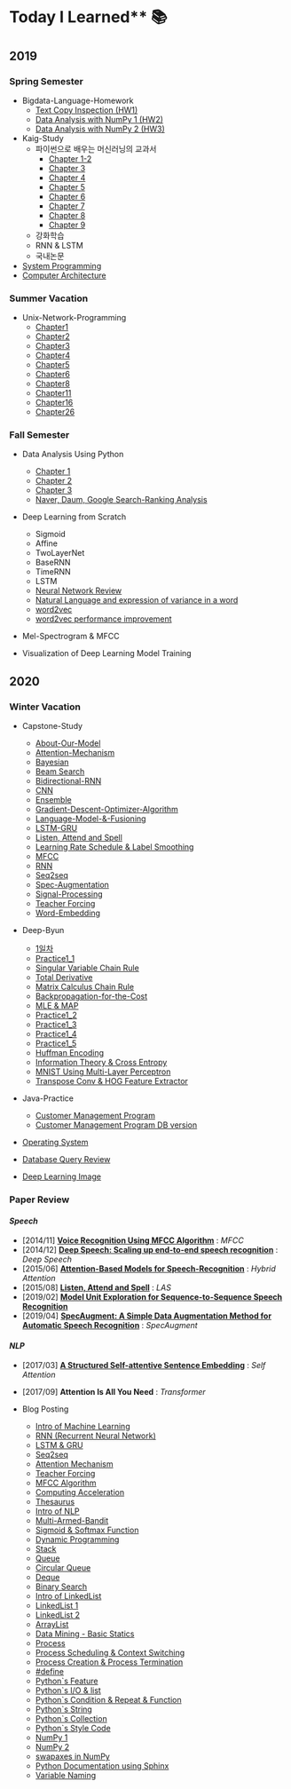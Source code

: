 # Today I Learned** :books:  

## 2019
### Spring Semester
 * Bigdata-Language-Homework  
   + [Text Copy Inspection (HW1)](https://github.com/sh951011/TIL/tree/master/Bigdata-Language-Homework/Hw1)  
   + [Data Analysis with NumPy 1 (HW2)](https://github.com/sh951011/TIL/tree/master/Bigdata-Language-Homework/Hw2)  
   + [Data Analysis with NumPy 2 (HW3)](https://github.com/sh951011/TIL/tree/master/Bigdata-Language-Homework/Hw3) 
* Kaig-Study
   + 파이썬으로 배우는 머신러닝의 교과서
     + [Chapter 1-2](https://github.com/sh951011/My-Study-Repository/tree/master/KAIG-Study/%ED%8C%8C%EC%9D%B4%EC%8D%AC%EC%9C%BC%EB%A1%9C%20%EB%B0%B0%EC%9A%B0%EB%8A%94%20%EB%A8%B8%EC%8B%A0%EB%9F%AC%EB%8B%9D%EC%9D%98%20%EA%B5%90%EA%B3%BC%EC%84%9C/Chapter1%2C2/%ED%8C%8C%EB%A8%B8%EA%B5%902%EC%9E%A5PPT_%EC%98%88%EC%A0%9C%EC%BD%94%EB%93%9C)
     + [Chapter 3](https://github.com/sh951011/My-Study-Repository/tree/master/KAIG-Study/%ED%8C%8C%EC%9D%B4%EC%8D%AC%EC%9C%BC%EB%A1%9C%20%EB%B0%B0%EC%9A%B0%EB%8A%94%20%EB%A8%B8%EC%8B%A0%EB%9F%AC%EB%8B%9D%EC%9D%98%20%EA%B5%90%EA%B3%BC%EC%84%9C/Chapter3)
     + [Chapter 4](https://github.com/sh951011/My-Study-Repository/tree/master/KAIG-Study/%ED%8C%8C%EC%9D%B4%EC%8D%AC%EC%9C%BC%EB%A1%9C%20%EB%B0%B0%EC%9A%B0%EB%8A%94%20%EB%A8%B8%EC%8B%A0%EB%9F%AC%EB%8B%9D%EC%9D%98%20%EA%B5%90%EA%B3%BC%EC%84%9C/Chapter4)
     + [Chapter 5](https://github.com/sh951011/My-Study-Repository/tree/master/KAIG-Study/%ED%8C%8C%EC%9D%B4%EC%8D%AC%EC%9C%BC%EB%A1%9C%20%EB%B0%B0%EC%9A%B0%EB%8A%94%20%EB%A8%B8%EC%8B%A0%EB%9F%AC%EB%8B%9D%EC%9D%98%20%EA%B5%90%EA%B3%BC%EC%84%9C/Chapter5)
     + [Chapter 6](https://github.com/sh951011/My-Study-Repository/tree/master/KAIG-Study/%ED%8C%8C%EC%9D%B4%EC%8D%AC%EC%9C%BC%EB%A1%9C%20%EB%B0%B0%EC%9A%B0%EB%8A%94%20%EB%A8%B8%EC%8B%A0%EB%9F%AC%EB%8B%9D%EC%9D%98%20%EA%B5%90%EA%B3%BC%EC%84%9C/Chapter6)
     + [Chapter 7](https://github.com/sh951011/My-Study-Repository/tree/master/KAIG-Study/%ED%8C%8C%EC%9D%B4%EC%8D%AC%EC%9C%BC%EB%A1%9C%20%EB%B0%B0%EC%9A%B0%EB%8A%94%20%EB%A8%B8%EC%8B%A0%EB%9F%AC%EB%8B%9D%EC%9D%98%20%EA%B5%90%EA%B3%BC%EC%84%9C/Chapter7)
     + [Chapter 8](https://github.com/sh951011/My-Study-Repository/tree/master/KAIG-Study/%ED%8C%8C%EC%9D%B4%EC%8D%AC%EC%9C%BC%EB%A1%9C%20%EB%B0%B0%EC%9A%B0%EB%8A%94%20%EB%A8%B8%EC%8B%A0%EB%9F%AC%EB%8B%9D%EC%9D%98%20%EA%B5%90%EA%B3%BC%EC%84%9C/Chapter8)
     + [Chapter 9](https://github.com/sh951011/My-Study-Repository/tree/master/KAIG-Study/%ED%8C%8C%EC%9D%B4%EC%8D%AC%EC%9C%BC%EB%A1%9C%20%EB%B0%B0%EC%9A%B0%EB%8A%94%20%EB%A8%B8%EC%8B%A0%EB%9F%AC%EB%8B%9D%EC%9D%98%20%EA%B5%90%EA%B3%BC%EC%84%9C/Chapter9)
   + 강화학습
   + RNN & LSTM
   + 국내논문
 * [System Programming](https://github.com/sh951011/TIL/tree/master/System-Programming)  
* [Computer Architecture](https://github.com/sh951011/TIL/tree/master/Computer-Architecture)

### Summer Vacation
  
 * Unix-Network-Programming
   + [Chapter1](https://github.com/sh951011/My-Study-Repository/blob/master/Unix-Network-Programming/Unix_Chapter1.pdf)
   + [Chapter2](https://github.com/sh951011/My-Study-Repository/blob/master/Unix-Network-Programming/Unix_Chapter2.pdf)
   + [Chapter3](https://github.com/sh951011/My-Study-Repository/blob/master/Unix-Network-Programming/Unix_Chapter3.pdf)
   + [Chapter4](https://github.com/sh951011/My-Study-Repository/blob/master/Unix-Network-Programming/Unix_Chapter4.pdf)
   + [Chapter5](https://github.com/sh951011/My-Study-Repository/blob/master/Unix-Network-Programming/Unix_Chapter5.pdf)
   + [Chapter6](https://github.com/sh951011/My-Study-Repository/blob/master/Unix-Network-Programming/Unix_Chapter6.pdf)
   + [Chapter8](https://github.com/sh951011/My-Study-Repository/blob/master/Unix-Network-Programming/Unix_Chapter8.pdf)
   + [Chapter11](https://github.com/sh951011/My-Study-Repository/blob/master/Unix-Network-Programming/Unix_Chapter11.pdf)
   + [Chapter16](https://github.com/sh951011/My-Study-Repository/blob/master/Unix-Network-Programming/Unix_Chapter16.pdf)
   + [Chapter26](https://github.com/sh951011/My-Study-Repository/blob/master/Unix-Network-Programming/Unix_Chapter26.pdf)

### Fall Semester
  
* Data Analysis Using Python
   + [Chapter 1](https://github.com/sh951011/TIL/blob/master/Data-Analysis-Using-Python/Chapter1.ipynb)
   + [Chapter 2](https://github.com/sh951011/TIL/blob/master/Data-Analysis-Using-Python/Chapter2.ipynb)
   + [Chapter 3](https://github.com/sh951011/TIL/blob/master/Data-Analysis-Using-Python/Chapter3.ipynb)
   + [Naver, Daum, Google Search-Ranking Analysis](https://github.com/sh951011/TIL/blob/master/Data-Analysis-Using-Python/Naver-Daum-Google-Search-Rank.ipynb)

* Deep Learning from Scratch
   + Sigmoid
   + Affine
   + TwoLayerNet
   + BaseRNN
   + TimeRNN
   + LSTM
   + [Neural Network Review](https://github.com/sh951011/My-Study-Repository/blob/master/Deep-Learning-from-Scratch-1_2/Presentation/DL_Chapter1.pdf)
   + [Natural Language and expression of variance in a word](https://github.com/sh951011/My-Study-Repository/blob/master/Deep-Learning-from-Scratch-1_2/Presentation/DL_Chaper2.pdf)
   + [word2vec](https://github.com/sh951011/My-Study-Repository/blob/master/Deep-Learning-from-Scratch-1_2/Presentation/DL_Chaper3.pdf)
   + [word2vec performance improvement](https://github.com/sh951011/My-Study-Repository/blob/master/Deep-Learning-from-Scratch-1_2/Presentation/DL_Chaper4.pdf)
     

 * Mel-Spectrogram & MFCC

* Visualization of Deep Learning Model Training

## 2020
### Winter Vacation
  
 * Capstone-Study
   + [About-Our-Model](https://github.com/sh951011/Things-I-have-Studied/blob/master/Capstone-Study/About-Our-Model.pdf)
   + [Attention-Mechanism](https://github.com/sh951011/Things-I-have-Studied/blob/master/Capstone-Study/Attention-Mechanism.pdf)
   + [Bayesian](https://github.com/sh951011/My-Study-Repository/blob/master/Capstone-Study/Bayesian.pdf)
   + [Beam Search](https://github.com/sh951011/My-Study-Repository/blob/master/Capstone-Study/BeamSearch.pdf)
   + [Bidirectional-RNN](https://github.com/sh951011/My-Study-Repository/blob/master/Capstone-Study/BLSTM.pdf)
   + [CNN](https://github.com/sh951011/My-Study-Repository/blob/master/Capstone-Study/CNN.pdf)
   + [Ensemble](https://github.com/sh951011/My-Study-Repository/blob/master/Capstone-Study/Ensemble.pdf)
   + [Gradient-Descent-Optimizer-Algorithm](https://github.com/sh951011/TIL/blob/master/Capstone-Study/GradientDescentOptimizer.pdf)
   + [Language-Model-&-Fusioning](https://github.com/sh951011/TIL/blob/master/Capstone-Study/LM-%26-Fusioning.pdf)
   + [LSTM-GRU](https://github.com/sh951011/My-Study-Repository/blob/master/Capstone-Study/LSTM_and_GRU.pdf)
   + [Listen, Attend and Spell](https://github.com/sh951011/Things-I-have-Studied/blob/master/Capstone-Study/Listen%2C%20Attend%20and%20Spell.pdf)
   + [Learning Rate Schedule & Label Smoothing](https://github.com/sh951011/Things-I-have-Studied/blob/master/Capstone-Study/Learning%20Rate%20Schedule%20%26%20Label%20Smoothing.pdf)
   + [MFCC](https://github.com/sh951011/My-Study-Repository/blob/master/Capstone-Study/MFCC.pdf)
   + [RNN](https://github.com/sh951011/My-Study-Repository/blob/master/Capstone-Study/RNN.pdf)
   + [Seq2seq](https://github.com/sh951011/My-Study-Repository/blob/master/Capstone-Study/Seq2seq.pdf)
   + [Spec-Augmentation](https://github.com/sh951011/My-Study-Repository/blob/master/Capstone-Study/SpecAugmentation.pdf)
   + [Signal-Processing](https://github.com/sh951011/Things-I-have-Studied/blob/master/Capstone-Study/Signal-Processing.pdf)
   + [Teacher Forcing](https://github.com/sh951011/My-Study-Repository/blob/master/Capstone-Study/Teacher%20Forcing.pdf)
   + [Word-Embedding](https://github.com/sh951011/TIL/blob/master/Capstone-Study/Word-Embedding.pdf)  

  
* Deep-Byun
   + [1일차](https://github.com/sh951011/My-Study-Repository/blob/master/Deep-Byun/Day1/1%EC%9D%BC%EC%B0%A8.md)
   + [Practice1_1](https://github.com/sh951011/My-Study-Repository/blob/master/Deep-Byun/Day1/Practice1_1.ipynb)
   + [Singular Variable Chain Rule](https://github.com/sh951011/My-Study-Repository/blob/master/Deep-Byun/Day3/Single-variable%20chain%20rule.pdf)
   + [Total Derivative](https://github.com/sh951011/My-Study-Repository/blob/master/Deep-Byun/Day3/Total%20Derivative.pdf)
   + [Matrix Calculus Chain Rule](https://github.com/sh951011/My-Study-Repository/blob/master/Deep-Byun/Day3/Matrix%20Calculus%20chain%20rule.pdf)
   + [Backpropagation-for-the-Cost](https://github.com/sh951011/My-Study-Repository/blob/master/Deep-Byun/Day3/Backpropagation_for_The_Cost.pdf)
   + [MLE & MAP](https://github.com/sh951011/My-Study-Repository/blob/master/Deep-Byun/Day4/MLE%20%26%20MAP.pdf)
   + [Practice1_2](https://github.com/sh951011/Things-I-have-Studied/blob/master/Deep-Byun/Day4/Practice1_2.ipynb)
   + [Practice1_3](https://github.com/sh951011/Things-I-have-Studied/blob/master/Deep-Byun/Day4/Practice1_3.ipynb)
   + [Practice1_4](https://github.com/sh951011/Things-I-have-Studied/blob/master/Deep-Byun/Day4/Practice1_4.ipynb)
   + [Practice1_5](https://github.com/sh951011/Things-I-have-Studied/blob/master/Deep-Byun/Day4/Practice1_5.ipynb)
   + [Huffman Encoding](https://github.com/sh951011/Things-I-have-Studied/blob/master/Deep-Byun/Day7/Huffman%20Encoding.pdf)
   + [Information Theory & Cross Entropy](https://github.com/sh951011/Things-I-have-Studied/blob/master/Deep-Byun/Day7/Day7.md)
   + [MNIST Using Multi-Layer Perceptron](https://github.com/sh951011/TIL/tree/master/Deep-Byun/Day13)
   + [Transpose Conv & HOG Feature Extractor](https://github.com/sh951011/TIL/blob/master/Deep-Byun/Day15/Day15.md)
    
* Java-Practice
   + [Customer Management Program](https://github.com/sh951011/TIL/tree/master/Java-Practice/customer)
   + [Customer Management Program DB version](https://github.com/sh951011/TIL/tree/master/Java-Practice/customer_db_ver)
* [Operating System](https://github.com/sh951011/TIL/tree/master/Operating-System)
  
 * [Database Query Review](https://github.com/sh951011/TIL/blob/master/Database/query_review.sql)


* [Deep Learning Image](https://github.com/sh951011/My-Study-Repository/blob/master/deeplearningimage.pdf)
 
### Paper Review  
  
#### *Speech*  
* \[2014/11\] [**Voice Recognition Using MFCC Algorithm**](https://blog.naver.com/sooftware/221661644808) : *MFCC*    
* \[2014/12\] [**Deep Speech: Scaling up end-to-end speech recognition**](https://github.com/sh951011/Paper-Review/blob/master/Review/Deep%20Speech-Scaling%20up%20end-to-end%20speech%20recognition.md) : *Deep Speech*  
* \[2015/06\] [**Attention-Based Models for Speech-Recognition**](https://github.com/sh951011/Paper-Review/blob/master/Review/Attention-Based%20Models%20for%20Speech%20Recognition.md) : *Hybrid Attention*  
* \[2015/08\] [**Listen, Attend and Spell**](https://github.com/sh951011/Paper-Review/blob/master/Review/Listen%2C%20Attend%20and%20Spell.md) : *LAS*  
* \[2019/02\] [**Model Unit Exploration for Sequence-to-Sequence Speech Recognition**](https://github.com/sh951011/Paper-Review/blob/master/Review/Model%20Unit%20Exploration%20for%20Sequence-to-Sequence%20Speech%20Recognition.md)
* \[2019/04\] [**SpecAugment:  A Simple Data Augmentation Method for Automatic Speech Recognition**](https://github.com/sh951011/Paper-Review/blob/master/Review/A%20Simple%20Data%20Augmentation%20Method%20for%20Automatic%20Speech%20Recognition.md) : *SpecAugment*
  
#### *NLP*  
* \[2017/03\] [**A Structured Self-attentive Sentence Embedding**](https://github.com/sh951011/Paper-Review/blob/master/Review/A%20Structured%20Self-attentive%20Sentence%20Embedding.md) : *Self Attention*
* \[2017/09\] **Attention Is All You Need** : *Transformer*


 * Blog Posting
   + [Intro of Machine Learning](https://blog.naver.com/sooftware/221694702833)
   + [RNN (Recurrent Neural Network)](https://blog.naver.com/sooftware/221750172371)
   + [LSTM & GRU](https://blog.naver.com/sooftware/221783612034)
   + [Seq2seq](https://blog.naver.com/sooftware/221784419691)
   + [Attention Mechanism](https://blog.naver.com/sooftware/221784472231)
   + [Teacher Forcing](https://blog.naver.com/sooftware/221790750668)
   + [MFCC Algorithm](https://blog.naver.com/sooftware/221661644808)
   + [Computing Acceleration](https://blog.naver.com/sooftware/221606992302)
   + [Thesaurus](https://blog.naver.com/sooftware/221606819749)
   + [Intro of NLP](https://blog.naver.com/sooftware/221595896130)
   + [Multi-Armed-Bandit](https://blog.naver.com/sooftware/221473292548)
   + [Sigmoid & Softmax Function](https://blog.naver.com/sooftware/221423472121)
   + [Dynamic Programming](https://blog.naver.com/sooftware/221626152678)
   + [Stack](https://blog.naver.com/sooftware/221470998685)
   + [Queue](https://blog.naver.com/sooftware/221482942166)
   + [Circular Queue](https://blog.naver.com/sooftware/221512458414)
   + [Deque](https://blog.naver.com/sooftware/221516440423)
   + [Binary Search](https://blog.naver.com/sooftware/221470087046)
   + [Intro of LinkedList](https://blog.naver.com/sooftware/221338820564)
   + [LinkedList 1](https://blog.naver.com/sooftware/221453447143)
   + [LinkedList 2](https://blog.naver.com/sooftware/221453969574)
   + [ArrayList](https://blog.naver.com/sooftware/221338833228)
   + [Data Mining - Basic Statics](https://blog.naver.com/sooftware/221740853982)
   + [Process](https://blog.naver.com/sooftware/221740533107)
   + [Process Scheduling & Context Switching](https://blog.naver.com/sooftware/221740901909)
   + [Process Creation & Process Termination](https://blog.naver.com/sooftware/221744368058) 
   + [#define](https://blog.naver.com/sooftware/221603778670)
   + [Python`s Feature](https://blog.naver.com/sooftware/221524242559)
   + [Python`s I/O & list](https://blog.naver.com/sooftware/221524253240)
   + [Python`s Condition & Repeat & Function](https://blog.naver.com/sooftware/221524265461)
   + [Python`s String](https://blog.naver.com/sooftware/221524269960)
   + [Python`s Collection](https://blog.naver.com/sooftware/221525708100)
   + [Python`s Style Code](https://blog.naver.com/sooftware/221529803525)
   + [NumPy 1](https://blog.naver.com/sooftware/221575467290)
   + [NumPy 2](https://blog.naver.com/sooftware/221575467290)
   + [swapaxes in NumPy](https://blog.naver.com/sooftware/221577171997)
   + [Python Documentation using Sphinx](https://blog.naver.com/sooftware/221838103492)
   + [Variable Naming](https://blog.naver.com/sooftware/221846090355)  


